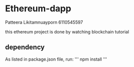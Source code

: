 # Ethereum-dapp

Patteera Likitamnuayporn 6110545597

this ethereum project is done by watching blockchain tutorial 

## dependency
As listed in package.json file, run: 
''' npm install '''
